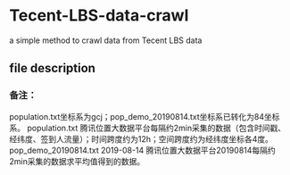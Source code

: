 # Tecent-LBS-data-crawl
a simple method to crawl data from Tecent LBS data

## file description
### 备注：
population.txt坐标系为gcj；pop_demo_20190814.txt坐标系已转化为84坐标系。
    population.txt  腾讯位置大数据平台每隔约2min采集的数据（包含时间戳、经纬度、签到人流量）；时间跨度约为12h；空间跨度约为经纬度坐标各4度。
    pop_demo_20190814.txt 2019-08-14   腾讯位置大数据平台20190814每隔约2min采集的数据求平均值得到的数据。
